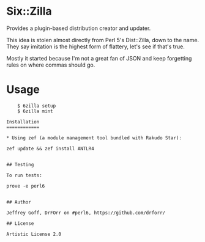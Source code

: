 Six::Zilla
=======

Provides a plugin-based distribution creator and updater.

This idea is stolen almost directly from Perl 5's Dist::Zilla, down to the name. They say imitation is the highest form of flattery, let's see if that's true.

Mostly it started because I'm not a great fan of JSON and keep forgetting rules on where commas should go.

Usage
=====

```
    $ 6zilla setup
    $ 6zilla mint

Installation
============

* Using zef (a module management tool bundled with Rakudo Star):

```
    zef update && zef install ANTLR4
```

## Testing

To run tests:

```
    prove -e perl6
```

## Author

Jeffrey Goff, DrFOrr on #perl6, https://github.com/drforr/

## License

Artistic License 2.0

